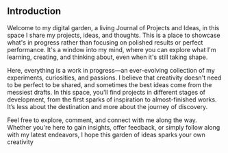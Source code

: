## Introduction

Welcome to my digital garden, a living Journal of Projects and Ideas, in this space I share my projects, ideas, and thoughts. This is a place to showcase what's in progress rather than focusing on polished results or perfect performance. It's a window into my mind, where you can explore what I'm learning, creating, and thinking about, even when it's still taking shape.

Here, everything is a work in progress—an ever-evolving collection of my experiments, curiosities, and passions. I believe that creativity doesn't need to be perfect to be shared, and sometimes the best ideas come from the messiest drafts. In this space, you'll find projects in different stages of development, from the first sparks of inspiration to almost-finished works. It’s less about the destination and more about the journey of discovery.

Feel free to explore, comment, and connect with me along the way. Whether you're here to gain insights, offer feedback, or simply follow along with my latest endeavors, I hope this garden of ideas sparks your own creativity


